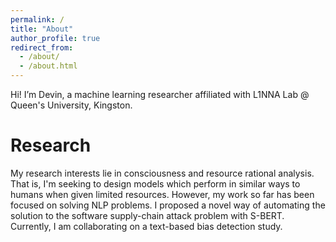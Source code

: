 ```yaml
---
permalink: /
title: "About"
author_profile: true
redirect_from: 
  - /about/
  - /about.html
---
```


Hi! I’m Devin, a machine learning researcher affiliated with L1NNA Lab @ Queen's University, Kingston.

Research
======
My research interests lie in consciousness and resource rational analysis. That is, I'm seeking to design models which perform in similar ways to humans when given limited resources. However, my work so far has been focused on solving NLP problems. I proposed a novel way of automating the solution to the software supply-chain attack problem with S-BERT. Currently, I am collaborating on a text-based bias detection study.
